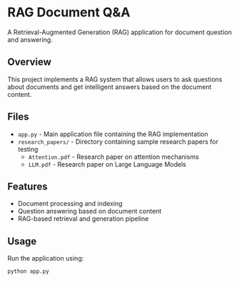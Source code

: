 # RAG Document Q&A

A Retrieval-Augmented Generation (RAG) application for document question and answering.

## Overview

This project implements a RAG system that allows users to ask questions about documents and get intelligent answers based on the document content.

## Files

- `app.py` - Main application file containing the RAG implementation
- `research_papers/` - Directory containing sample research papers for testing
  - `Attention.pdf` - Research paper on attention mechanisms
  - `LLM.pdf` - Research paper on Large Language Models

## Features

- Document processing and indexing
- Question answering based on document content
- RAG-based retrieval and generation pipeline

## Usage

Run the application using:
```bash
python app.py
```

